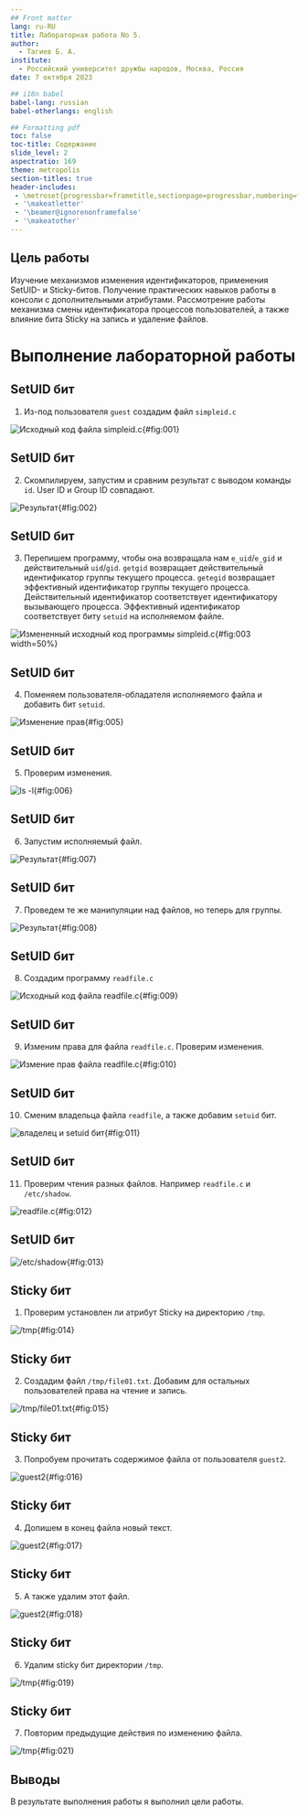 ```yaml
---
## Front matter
lang: ru-RU
title: Лабораторная работа No 5.
author:
  - Тагиев Б. А.
institute:
  - Российский университет дружбы народов, Москва, Россия
date: 7 октября 2023

## i18n babel
babel-lang: russian
babel-otherlangs: english

## Formatting pdf
toc: false
toc-title: Содержание
slide_level: 2
aspectratio: 169
theme: metropolis
section-titles: true
header-includes:
 - \metroset{progressbar=frametitle,sectionpage=progressbar,numbering=fraction}
 - '\makeatletter'
 - '\beamer@ignorenonframefalse'
 - '\makeatother'
---
```


## Цель работы

Изучение механизмов изменения идентификаторов, применения SetUID- и Sticky-битов. Получение практических навыков работы в консоли с дополнительными атрибутами. Рассмотрение работы механизма смены идентификатора процессов пользователей, а также влияние бита Sticky на запись и удаление файлов.

# Выполнение лабораторной работы

## SetUID бит

1. Из-под пользователя `guest` создадим файл `simpleid.c`

![Исходный код файла simpleid.c](./image/1.png){#fig:001} 

## SetUID бит

2. Скомпилируем, запустим и сравним результат с выводом команды `id`. User ID и Group ID совпадают.

![Результат](./image/2.png){#fig:002} 

## SetUID бит

3. Перепишем программу, чтобы она возвращала нам `e_uid`/`e_gid` и действительный `uid`/`gid`. `getgid` возвращает действительный идентификатор группы текущего процесса. `getegid` возвращает эффективный идентификатор группы текущего процесса. Действительный идентификатор соответствует идентификатору вызывающего процесса. Эффективный идентификатор соответствует биту `setuid` на исполняемом файле.   

![Измененный исходный код программы simpleid.c](./image/3.png){#fig:003 width=50%} 

## SetUID бит

4. Поменяем пользователя-обладателя исполняемого файла и добавить бит `setuid`.

![Изменение прав](./image/5.png){#fig:005} 

## SetUID бит

5. Проверим изменения.

![ls -l](./image/6.png){#fig:006} 

## SetUID бит

6. Запустим исполняемый файл.

![Результат](./image/7.png){#fig:007} 

## SetUID бит

7. Проведем те же манипуляции над файлов, но теперь для группы.

![Результат](./image/8.png){#fig:008} 

## SetUID бит

8. Создадим программу `readfile.c`

![Исходный код файла readfile.c](./image/9.png){#fig:009} 

## SetUID бит

9. Изменим права для файла `readfile.c`. Проверим изменения.

![Измение прав файла readfile.c](./image/10.png){#fig:010} 

## SetUID бит

10. Сменим владельца файла `readfile`, а также добавим `setuid` бит.

![владелец и setuid бит](./image/11.png){#fig:011} 

## SetUID бит

11. Проверим чтения разных файлов. Например `readfile.c` и `/etc/shadow`.

![readfile.c](./image/12.png){#fig:012} 

## SetUID бит

![/etc/shadow](./image/13.png){#fig:013} 

## Sticky бит

1. Проверим установлен ли атрибут Sticky на директорию `/tmp`.

![/tmp](./image/14.png){#fig:014} 

## Sticky бит

2. Создадим файл `/tmp/file01.txt`. Добавим для остальных пользователей права на чтение и запись.

![/tmp/file01.txt](./image/15.png){#fig:015} 

## Sticky бит

3. Попробуем прочитать содержимое файла от пользователя `guest2`.

![guest2](./image/16.png){#fig:016} 

## Sticky бит

4. Допишем в конец файла новый текст.

![guest2](./image/17.png){#fig:017} 

## Sticky бит

5. А также удалим этот файл.

![guest2](./image/18.png){#fig:018} 

## Sticky бит

6. Удалим sticky бит директории `/tmp`.

![/tmp](./image/19.png){#fig:019} 

## Sticky бит

7. Повторим предыдущие действия по изменению файла.

![/tmp](./image/21.png){#fig:021} 

## Выводы

В результате выполнения работы я выполнил цели работы.
